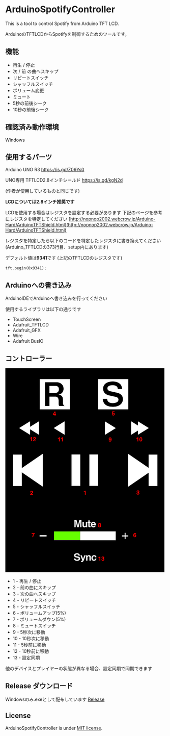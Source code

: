 # ArduinoSpotifyController
This is a tool to control Spotify from Arduino TFT LCD.

ArduinoのTFTLCDからSpotifyを制御するためのツールです。

## 機能
* 再生 / 停止
* 次 / 前 の曲へスキップ
* リピートスイッチ
* シャッフルスイッチ
* ボリューム変更
* ミュート
* 5秒の前後シーク
* 10秒の前後シーク

## 確認済み動作環境
Windows

## 使用するパーツ
Arduino UNO R3
https://is.gd/Z09Ys0

UNO専用 TFTLCD2.8インチシールド
https://is.gd/kgN2d

(作者が使用しているものと同じです)

**LCDについては2.8インチ推奨です**

LCDを使用する場合はレジスタを設定する必要があります
下記のページを参考にレジスタを特定してください
[http://nopnop2002.webcrow.jp/Arduino-Hard/ArduinoTFTShield.html](http://nopnop2002.webcrow.jp/Arduino-Hard/ArduinoTFTShield.html)

レジスタを特定したら以下のコードを特定したレジスタに書き換えてください
(Arduino_TFTLCDの373行目、setup内にあります)

デフォルト値は**9341**です
(上記のTFTLCDのレジスタです)

```
tft.begin(0x9341);
```

## Arduinoへの書き込み
ArduinoIDEでArduinoへ書き込みを行ってください

使用するライブラリは以下の通りです
* TouchScreen
* Adafruit_TFTLCD
* Adafruit_GFX
* Wire
* Adafruit BusIO

## コントローラー

![controller](https://github.com/CubeZeero/ArduinoSpotifyController/blob/master/img/controller.png)

* 1 - 再生 / 停止
* 2 - 前の曲にスキップ
* 3 - 次の曲へスキップ
* 4 - リピートスイッチ
* 5 - シャッフルスイッチ
* 6 - ボリュームアップ(5%)
* 7 - ボリュームダウン(5%)
* 8 - ミュートスイッチ
* 9 - 5秒次に移動
* 10 - 10秒次に移動
* 11 - 5秒前に移動
* 12 - 10秒前に移動
* 13 - 設定同期

他のデバイスとプレイヤーの状態が異なる場合、設定同期で同期できます

## Release ダウンロード
Windowsのみ.exeとして配布しています
[Release](https://github.com/CubeZeero/ArduinoSpotifyController/releases/)

## License
ArduinoSpotifyController is under [MIT license](https://en.wikipedia.org/wiki/MIT_License).
